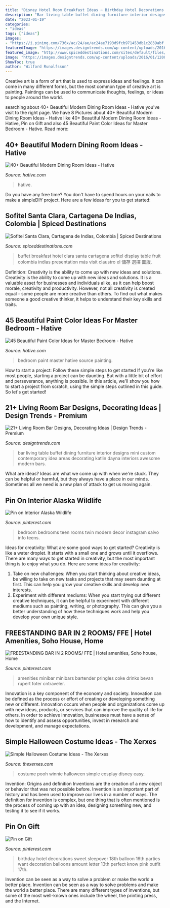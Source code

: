 ```yaml
---
title: "Disney Hotel Room Breakfast Ideas ~ Birthday Hotel Decorations Sweet Sleepover 18th Balloon 16th Parties Want Decoration Balloons Amount Letter 13th Perfect Know Pink Outfit 17th"
description: "Bar living table buffet dining furniture interior designs mini custom contemporary idea areas decorating katlin dayna interiors awesome modern bars"
date: "2023-01-19"
categories:
- "ideas"
tags: ["ideas"]
images:
- "https://i.pinimg.com/736x/ac/24/ae/ac24ae7193d9fcb971453db1c2839abf.jpg"
featuredImage: "https://images.designtrends.com/wp-content/uploads/2016/01/12085302/Living-Room-Bar-Table-Idea.jpg"
featured_image: "http://www.spiceddestinations.com/sites/default/files/photos/1_1236_el_claustro.jpg"
image: "https://images.designtrends.com/wp-content/uploads/2016/01/12085302/Living-Room-Bar-Table-Idea.jpg"
ShowToc: true
author: "Wilford Runolfsson"
---
```



Creative art is a form of art that is used to express ideas and feelings. It can come in many different forms, but the most common type of creative art is painting. Paintings can be used to communicate thoughts, feelings, or ideas to people around the world.

	

		
searching about 40+ Beautiful Modern Dining Room Ideas - Hative you've visit to the right page. We have 8 Pictures about 40+ Beautiful Modern Dining Room Ideas - Hative like 40+ Beautiful Modern Dining Room Ideas - Hative, Pin on Gift and also 45 Beautiful Paint Color Ideas for Master Bedroom - Hative. Read more:
		
    
## 40+ Beautiful Modern Dining Room Ideas - Hative

<img loading=lazy src="http://hative.com/wp-content/uploads/2013/10/modern-dining-rooms/modern-dining-room-design-38.jpg" onerror="this.onerror=null;this.src='https://tse4.mm.bing.net/th?id=OIP.oKm8mLWx-vacOS79vYdSZwHaLH&amp;pid=15.1';" alt="40+ Beautiful Modern Dining Room Ideas - Hative">

_Source: hative.com_

>hative. 

	

Do you have any free time? You don't have to spend hours on your nails to make a simpleDIY project. Here are a few ideas for you to get started: 

    
## Sofitel Santa Clara, Cartagena De Indias, Colombia | Spiced Destinations

<img loading=lazy src="http://www.spiceddestinations.com/sites/default/files/photos/1_1236_el_claustro.jpg" onerror="this.onerror=null;this.src='https://tse2.mm.bing.net/th?id=OIP.nOqMgeAflNO1Fh-tsC1x2wHaLH&amp;pid=15.1';" alt="Sofitel Santa Clara, Cartagena de Indias, Colombia | Spiced Destinations">

_Source: spiceddestinations.com_

>buffet breakfast hotel clara santa cartagena sofitel display table fruit colombia indias presentation más visit claustro el 儲存 選擇 圖版. 

	

Definition: Creativity is the ability to come up with new ideas and solutions.
Creativity is the ability to come up with new ideas and solutions. It is a valuable asset for businesses and individuals alike, as it can help boost morale, creativity and productivity. However, not all creativity is created equal - some people are more creative than others. To find out what makes someone a good creative thinker, it helps to understand their key skills and traits.

    
## 45 Beautiful Paint Color Ideas For Master Bedroom - Hative

<img loading=lazy src="https://hative.com/wp-content/uploads/2015/05/master-bedroom-painting/6-master-bedroom-painting-ideas.jpg" onerror="this.onerror=null;this.src='https://tse2.mm.bing.net/th?id=OIP.nHzFziHqU6-j5anw6RfQ6gHaE8&amp;pid=15.1';" alt="45 Beautiful Paint Color Ideas for Master Bedroom - Hative">

_Source: hative.com_

>bedroom paint master hative source painting. 

	

How to start a project: Follow these simple steps to get started
If you're like most people, starting a project can be daunting. But with a little bit of effort and perseverance, anything is possible. In this article, we'll show you how to start a project from scratch, using the simple steps outlined in this guide. So let's get started!

    
## 21+ Living Room Bar Designs, Decorating Ideas | Design Trends - Premium

<img loading=lazy src="https://images.designtrends.com/wp-content/uploads/2016/01/12085302/Living-Room-Bar-Table-Idea.jpg" onerror="this.onerror=null;this.src='https://tse2.mm.bing.net/th?id=OIP.oGRgSEN_tI9kpx6XAv8vSAHaFN&amp;pid=15.1';" alt="21+ Living Room Bar Designs, Decorating Ideas | Design Trends - Premium">

_Source: designtrends.com_

>bar living table buffet dining furniture interior designs mini custom contemporary idea areas decorating katlin dayna interiors awesome modern bars. 

	

What are ideas?
Ideas are what we come up with when we're stuck. They can be helpful or harmful, but they always have a place in our minds. Sometimes all we need is a new plan of attack to get us moving again.

    
## Pin On Interior Alaska Wildlife

<img loading=lazy src="https://i.pinimg.com/736x/ac/24/ae/ac24ae7193d9fcb971453db1c2839abf.jpg" onerror="this.onerror=null;this.src='https://tse3.mm.bing.net/th?id=OIP.Y1WfTU_FLCBCzv4O7SqaTAHaIE&amp;pid=15.1';" alt="Pin on Interior Alaska Wildlife">

_Source: pinterest.com_

>bedroom bedrooms teen rooms twin modern decor instagram salvo info teens. 

	

Ideas for creativity: What are some good ways to get started?
Creativity is like a water droplet. It starts with a small one and grows until it overflows. There are many ways to get started in creativity, but the most important thing is to enjoy what you do. Here are some ideas for creativity: 
1. Take on new challenges: When you start thinking about creative ideas, be willing to take on new tasks and projects that may seem daunting at first. This can help you grow your creative skills and develop new interests. 
2. Experiment with different mediums: When you start trying out different creative techniques, it can be helpful to experiment with different mediums such as painting, writing, or photography. This can give you a better understanding of how these techniques work and help you develop your own unique style. 

    
## FREESTANDING BAR IN 2 ROOMS/ FFE | Hotel Amenities, Soho House, Home

<img loading=lazy src="https://i.pinimg.com/736x/27/4b/fe/274bfeb56324bdfa7eef955587999739.jpg" onerror="this.onerror=null;this.src='https://tse3.mm.bing.net/th?id=OIP.4XK2VeiSSSdhYHFwEMC6zQHaKC&amp;pid=15.1';" alt="FREESTANDING BAR IN 2 ROOMS/ FFE | Hotel amenities, Soho house, Home">

_Source: pinterest.com_

>amenities minibar minibars bartender pringles coke drinks bevan rupert foter cntraveler. 

	

Innovation is a key component of the economy and society. Innovation can be defined as the process or effort of creating or developing something new or different. Innovation occurs when people and organizations come up with new ideas, products, or services that can improve the quality of life for others. In order to achieve innovation, businesses must have a sense of how to identify and assess opportunities, invest in research and development, and manage expectations.

    
## Simple Halloween Costume Ideas - The Xerxes

<img loading=lazy src="http://thexerxes.com/wp-content/uploads/2015/09/Winnie-the-Pooh.jpg" onerror="this.onerror=null;this.src='https://tse3.mm.bing.net/th?id=OIP.OiVf6T-GfALjCadOA_lFzgHaLH&amp;pid=15.1';" alt="Simple Halloween Costume Ideas - The Xerxes">

_Source: thexerxes.com_

>costume pooh winnie halloween simple cosplay disney easy. 

	

Invention: Origins and definition
Inventions are the creation of a new object or behavior that was not possible before. Invention is an important part of history and has been used to improve our lives in a number of ways. The definition for invention is complex, but one thing that is often mentioned is the process of coming up with an idea, designing something new, and testing it to see if it works.

    
## Pin On Gift

<img loading=lazy src="https://i.pinimg.com/736x/a8/3f/93/a83f93d1ebd97dfdc0d3ec14ef37c6c6.jpg" onerror="this.onerror=null;this.src='https://tse4.mm.bing.net/th?id=OIP.mgUtxU5R5PM6_0QjRqlyGwHaJ4&amp;pid=15.1';" alt="Pin on Gift">

_Source: pinterest.com_

>birthday hotel decorations sweet sleepover 18th balloon 16th parties want decoration balloons amount letter 13th perfect know pink outfit 17th. 

	

Invention can be seen as a way to solve a problem or make the world a better place.
Invention can be seen as a way to solve problems and make the world a better place. There are many different types of inventions, but some of the most well-known ones include the wheel, the printing press, and the Internet.

